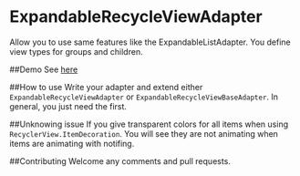 # ExpandableRecycleViewAdapter
Allow you to use same features like the ExpandableListAdapter. You define view types for groups and children.

##Demo
See <a href="https://youtu.be/FTSeDt0QICU">here</a>

##How to use
Write your adapter and extend either `ExpandableRecycleViewAdapter` or `ExpandableRecycleViewBaseAdapter`. In general, you just need the first.

##Unknowing issue
If you give transparent colors for all items when using `RecyclerView.ItemDecoration`. You will see they are not animating when items are animating with notifing.

##Contributing
Welcome any comments and pull requests.
